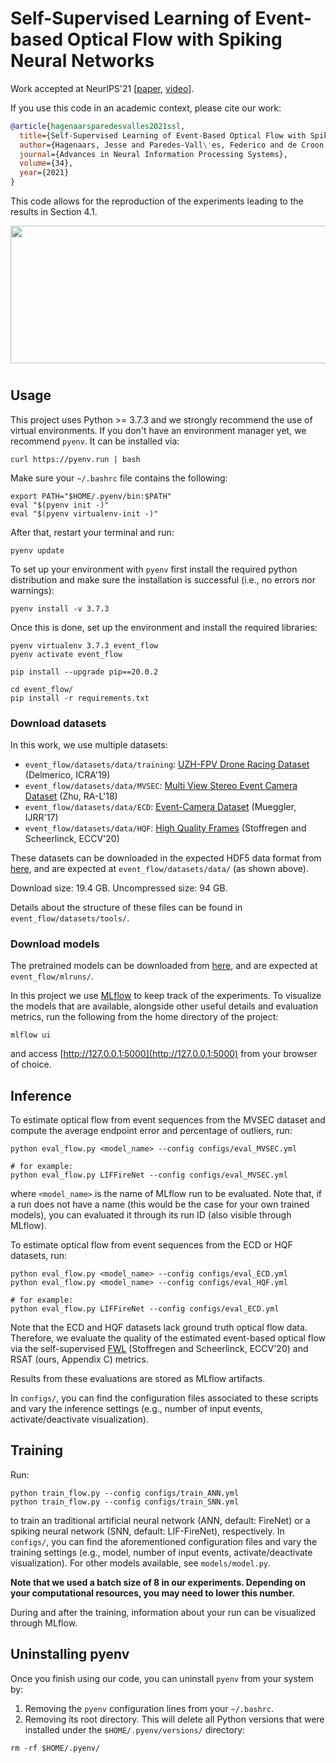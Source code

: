 # Self-Supervised Learning of Event-based Optical Flow with Spiking Neural Networks

Work accepted at NeurIPS'21 [[paper](https://proceedings.neurips.cc/paper/2021/hash/39d4b545fb02556829aab1db805021c3-Abstract.html), [video](https://www.youtube.com/watch?v=T7-9GGYnuZ4&ab_channel=MAVLabTUDelft)].

If you use this code in an academic context, please cite our work:

```bibtex
@article{hagenaarsparedesvalles2021ssl,
  title={Self-Supervised Learning of Event-Based Optical Flow with Spiking Neural Networks},
  author={Hagenaars, Jesse and Paredes-Vall\'es, Federico and de Croon, Guido},
  journal={Advances in Neural Information Processing Systems},
  volume={34},
  year={2021}
}
```

This code allows for the reproduction of the experiments leading to the results in Section 4.1.

<!-- &nbsp; -->
<img src=".readme/flow.gif" width="880" height="220" />
<!-- &nbsp; -->

#

## Usage

This project uses Python >= 3.7.3 and we strongly recommend the use of virtual environments. If you don't have an environment manager yet, we recommend `pyenv`. It can be installed via:

```
curl https://pyenv.run | bash
```

Make sure your `~/.bashrc` file contains the following:

```
export PATH="$HOME/.pyenv/bin:$PATH"
eval "$(pyenv init -)"
eval "$(pyenv virtualenv-init -)"
```

After that, restart your terminal and run:

```
pyenv update
```

To set up your environment with `pyenv` first install the required python distribution and make sure the installation is successful (i.e., no errors nor warnings):

```
pyenv install -v 3.7.3
```

Once this is done, set up the environment and install the required libraries:

```
pyenv virtualenv 3.7.3 event_flow
pyenv activate event_flow

pip install --upgrade pip==20.0.2

cd event_flow/
pip install -r requirements.txt
```

### Download datasets

In this work, we use multiple datasets:
- `event_flow/datasets/data/training`: [UZH-FPV Drone Racing Dataset](https://fpv.ifi.uzh.ch/) (Delmerico, ICRA'19)
- `event_flow/datasets/data/MVSEC`: [Multi View Stereo Event Camera Dataset](https://daniilidis-group.github.io/mvsec/) (Zhu, RA-L'18)
- `event_flow/datasets/data/ECD`: [Event-Camera Dataset](http://rpg.ifi.uzh.ch/davis_data.html) (Mueggler, IJRR'17)
- `event_flow/datasets/data/HQF`: [High Quality Frames](https://www.ecva.net/papers/eccv_2020/papers_ECCV/papers/123720528.pdf) (Stoffregen and Scheerlinck, ECCV'20)

These datasets can be downloaded in the expected HDF5 data format from [here](https://surfdrive.surf.nl/files/index.php/s/4xXLV89pt2IphnB), and are expected at `event_flow/datasets/data/` (as shown above). 

Download size: 19.4 GB. Uncompressed size: 94 GB.

Details about the structure of these files can be found in `event_flow/datasets/tools/`. 

### Download models

The pretrained models can be downloaded from [here](https://surfdrive.surf.nl/files/index.php/s/EX55MmYrUB8ExVx), and are expected at `event_flow/mlruns/`. 

In this project we use [MLflow](https://www.mlflow.org/docs/latest/index.html#) to keep track of the experiments. To visualize the models that are available, alongside other useful details and evaluation metrics, run the following from the home directory of the project:

```
mlflow ui
```

and access [http://127.0.0.1:5000](http://127.0.0.1:5000) from your browser of choice.

## Inference

To estimate optical flow from event sequences from the MVSEC dataset and compute the average endpoint error and percentage of outliers, run:

```
python eval_flow.py <model_name> --config configs/eval_MVSEC.yml

# for example:
python eval_flow.py LIFFireNet --config configs/eval_MVSEC.yml
```

where `<model_name>` is the name of MLflow run to be evaluated. Note that, if a run does not have a name (this would be the case for your own trained models), you can evaluated it through its run ID (also visible through MLflow).

To estimate optical flow from event sequences from the ECD or HQF datasets, run:

```
python eval_flow.py <model_name> --config configs/eval_ECD.yml
python eval_flow.py <model_name> --config configs/eval_HQF.yml

# for example:
python eval_flow.py LIFFireNet --config configs/eval_ECD.yml
```

Note that the ECD and HQF datasets lack ground truth optical flow data. Therefore, we evaluate the quality of the estimated event-based optical flow via the self-supervised [FWL](https://www.ecva.net/papers/eccv_2020/papers_ECCV/papers/123720528.pdf) (Stoffregen and Scheerlinck, ECCV'20) and RSAT (ours, Appendix C) metrics.

Results from these evaluations are stored as MLflow artifacts. 

In `configs/`, you can find the configuration files associated to these scripts and vary the inference settings (e.g., number of input events, activate/deactivate visualization).

## Training

Run:

```
python train_flow.py --config configs/train_ANN.yml
python train_flow.py --config configs/train_SNN.yml
```

to train an traditional artificial neural network (ANN, default: FireNet) or a spiking neural network (SNN, default: LIF-FireNet), respectively. In `configs/`, you can find the aforementioned configuration files and vary the training settings (e.g., model, number of input events, activate/deactivate visualization). For other models available, see `models/model.py`. 

**Note that we used a batch size of 8 in our experiments. Depending on your computational resources, you may need to lower this number.**

During and after the training, information about your run can be visualized through MLflow.

## Uninstalling pyenv

Once you finish using our code, you can uninstall `pyenv` from your system by:

1. Removing the `pyenv` configuration lines from your `~/.bashrc`.
2. Removing its root directory. This will delete all Python versions that were installed under the `$HOME/.pyenv/versions/` directory:

```
rm -rf $HOME/.pyenv/
```
